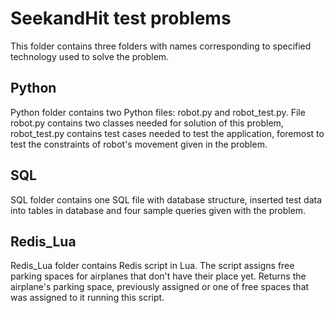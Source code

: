 # SeekandHit test problems

This folder contains three folders with names corresponding to specified technology used to solve the problem.

## Python

Python folder contains two Python files: robot.py and robot_test.py. 
File robot.py contains two classes needed for solution of this problem, robot_test.py contains test cases needed to test the application, foremost to test the constraints of robot's movement given in the problem.

## SQL

SQL folder contains one SQL file with database structure, inserted test data into tables in database and four sample queries given with the problem.

## Redis_Lua

Redis_Lua folder contains Redis script in Lua. The script assigns free parking spaces for airplanes that don't have their place yet. Returns the airplane's parking space, previously assigned or one of free spaces that was assigned to it running this script.
